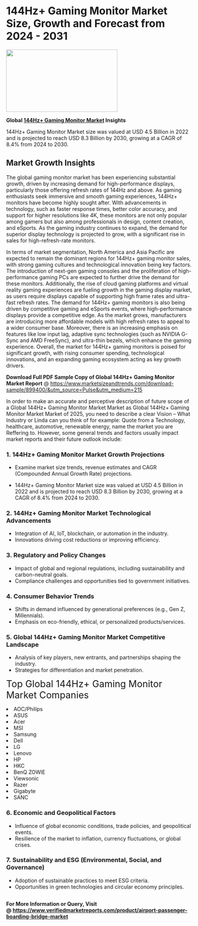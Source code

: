 <H1>144Hz+ Gaming Monitor Market Size, Growth and Forecast from 2024 - 2031</H1><img class="aligncenter size-medium wp-image-584254" src="https://thirdeyenews.in/wp-content/uploads/2024/09/Global-Market-Research-300x168.jpeg" alt="" width="300" height="168" /><p><strong>Global&nbsp;<a href="https://www.marketsizeandtrends.com/download-sample/899400/&amp;utm_source=Pulse&amp;utm_medium=215">144Hz+ Gaming Monitor Market</a> Insights</strong></p><p>144Hz+ Gaming Monitor Market size was valued at USD 4.5 Billion in 2022 and is projected to reach USD 8.3 Billion by 2030, growing at a CAGR of 8.4% from 2024 to 2030.</p><p><h2>Market Growth Insights</h2> <p>The global gaming monitor market has been experiencing substantial growth, driven by increasing demand for high-performance displays, particularly those offering refresh rates of 144Hz and above. As gaming enthusiasts seek immersive and smooth gaming experiences, 144Hz+ monitors have become highly sought after. With advancements in technology, such as faster response times, better color accuracy, and support for higher resolutions like 4K, these monitors are not only popular among gamers but also among professionals in design, content creation, and eSports. As the gaming industry continues to expand, the demand for superior display technology is projected to grow, with a significant rise in sales for high-refresh-rate monitors. </p> <p>In terms of market segmentation, North America and Asia Pacific are expected to remain the dominant regions for 144Hz+ gaming monitor sales, with strong gaming cultures and technological innovation being key factors. The introduction of next-gen gaming consoles and the proliferation of high-performance gaming PCs are expected to further drive the demand for these monitors. Additionally, the rise of cloud gaming platforms and virtual reality gaming experiences are fueling growth in the gaming display market, as users require displays capable of supporting high frame rates and ultra-fast refresh rates. The demand for 144Hz+ gaming monitors is also being driven by competitive gaming and eSports events, where high-performance displays provide a competitive edge. As the market grows, manufacturers are introducing more affordable models with high refresh rates to appeal to a wider consumer base. Moreover, there is an increasing emphasis on features like low input lag, adaptive sync technologies (such as NVIDIA G-Sync and AMD FreeSync), and ultra-thin bezels, which enhance the gaming experience. Overall, the market for 144Hz+ gaming monitors is poised for significant growth, with rising consumer spending, technological innovations, and an expanding gaming ecosystem acting as key growth drivers. </p><p><span class=""><strong>Download Full PDF Sample Copy of Global 144Hz+ Gaming Monitor Market Report</strong> @ <a href="https://www.marketsizeandtrends.com/download-sample/899400/&amp;utm_source=Pulse&amp;utm_medium=215" target="_blank">https://www.marketsizeandtrends.com/download-sample/899400/&amp;utm_source=Pulse&amp;utm_medium=215</a></span></p><p>In order to make an accurate and perceptive description of future scope of a Global&nbsp;144Hz+ Gaming Monitor Market Market as Global&nbsp;144Hz+ Gaming Monitor Market Market of 2025, you need to describe a clear Vision &ndash; What Industry or Linda can you think of for example: Quote from a Technology, healthcare, automotive, renewable energy, name the market you are Reffering to. However, some general trends and factors usually impact market reports and their future outlook include:</p><h3>1.&nbsp;<strong>144Hz+ Gaming Monitor Market Growth Projections</strong></h3><ul><li>Examine market size trends, revenue estimates and CAGR (Compounded Annual Growth Rate) projections.</li><li><p>144Hz+ Gaming Monitor Market size was valued at USD 4.5 Billion in 2022 and is projected to reach USD 8.3 Billion by 2030, growing at a CAGR of 8.4% from 2024 to 2030.</p></li></ul><h3>2.&nbsp;<strong>144Hz+ Gaming Monitor Market Technological Advancements</strong></h3><ul><li>Integration of AI, IoT, blockchain, or automation in the industry.</li><li>Innovations driving cost reductions or improving efficiency.</li></ul><h3>3.&nbsp;<strong>Regulatory and Policy Changes</strong></h3><ul><li>Impact of global and regional regulations, including sustainability and carbon-neutral goals.</li><li>Compliance challenges and opportunities tied to government initiatives.</li></ul><h3>4.&nbsp;<strong>Consumer Behavior Trends</strong></h3><ul><li>Shifts in demand influenced by generational preferences (e.g., Gen Z, Millennials).</li><li>Emphasis on eco-friendly, ethical, or personalized products/services.</li></ul><h3>5.&nbsp;<strong>Global 144Hz+ Gaming Monitor Market Competitive Landscape</strong></h3><ul><li>Analysis of key players, new entrants, and partnerships shaping the industry.</li><li>Strategies for differentiation and market penetration.</li></ul><p data-pm-slice="1 1 []"><span style="color: inherit; font-family: inherit; font-size: 25px;">Top Global 144Hz+ Gaming Monitor Market Companies</span></p><div class="" data-test-id=""><p><li>AOC/Philips</li><li> ASUS</li><li> Acer</li><li> MSI</li><li> Samsung</li><li> Dell</li><li> LG</li><li> Lenovo</li><li> HP</li><li> HKC</li><li> BenQ ZOWIE</li><li> Viewsonic</li><li> Razer</li><li> Gigabyte</li><li> SANC</li></p></div><h3>6.&nbsp;<strong>Economic and Geopolitical Factors</strong></h3><ul><li>Influence of global economic conditions, trade policies, and geopolitical events.</li><li>Resilience of the market to inflation, currency fluctuations, or global crises.</li></ul><h3>7.&nbsp;<strong>Sustainability and ESG (Environmental, Social, and Governance)</strong></h3><ul><li>Adoption of sustainable practices to meet ESG criteria.</li><li>Opportunities in green technologies and circular economy principles.</li></ul><h2><strong style="font-size: 14px;">For More Information or Query, Visit @&nbsp;</strong><a style="background-color: #ffffff; font-size: 14px;" href="https://www.marketsizeandtrends.com/report/144hz-gaming-monitor-market/" target="_blank">https://www.verifiedmarketreports.com/product/airport-passenger-boarding-bridge-market</a></h2>
